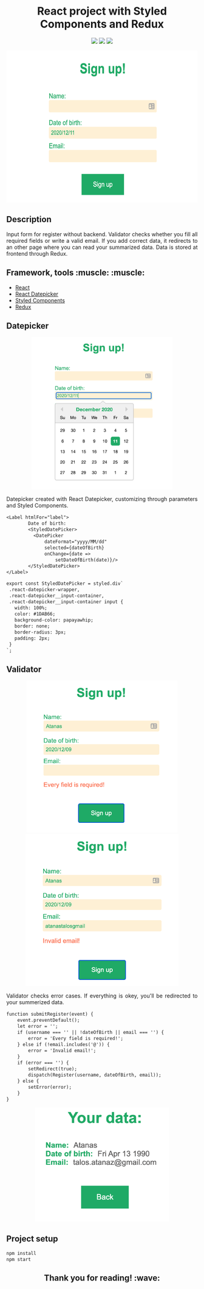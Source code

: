 <h1 align="center">React project with Styled Components and Redux</h1>

<p align="center">
<a href="https://github.com/badges/shields/graphs/contributors" alt="Contributors">
        <img src="https://img.shields.io/github/languages/code-size/atanastalos/styledComponentsWithRedux" /></a>
<a href="https://github.com/badges/shields/graphs/contributors" alt="Contributors">
        <img src="https://img.shields.io/github/stars/atanastalos/styledComponentsWithRedux?style=social" /></a>
<a href="https://github.com/badges/shields/graphs/contributors" alt="Contributors">
        <img src="https://img.shields.io/github/forks/atanastalos/styledComponentsWithRedux?style=social" /></a>
</p>

<p align="center">
<img src="https://github.com/atanastalos/styledComponentsWithRedux/blob/main/readme_assets/preview.png" alt="preview" height="400"/>
</p>

<h2>Description</h2>
<p align="justify">Input form for register without backend. Validator checks whether you fill all required fields or write a valid email. If you add correct data, it redirects to an other page where you can read your summarized data. Data is stored at frontend through Redux.</p>

<h2>Framework, tools :muscle: :muscle:</h2> 
<ul>
  <li><a href="https://reactjs.org/">React</a></li>
  <li><a href="https://reactdatepicker.com/">React Datepicker</a></li>
  <li><a href="https://styled-components.com/">Styled Components</a></li></li>
  <li><a href="https://redux.js.org/">Redux</a></li></li>
</ul>

<h2>Datepicker</h2>
<p align="center">
<img src="https://github.com/atanastalos/styledComponentsWithRedux/blob/main/readme_assets/datepicker.png" alt="datepicker" height="400"/>
</p>
<p align="justify">Datepicker created with React Datepicker, customizing through parameters and Styled Components.</p>

```
<Label htmlFor="label">
        Date of birth:
        <StyledDatePicker>
          <DatePicker
              dateFormat="yyyy/MM/dd"
              selected={dateOfBirth}
              onChange={date =>
                  setDateOfBirth(date)}/>
        </StyledDatePicker>
</Label>
```

```
export const StyledDatePicker = styled.div`
 .react-datepicker-wrapper,
 .react-datepicker__input-container,
 .react-datepicker__input-container input {
   width: 100%;
   color: #1DAB66;
   background-color: papayawhip;
   border: none;
   border-radius: 3px;
   padding: 2px;
 }
`;
```

<h2>Validator</h2>
<p align="center">
<img src="https://github.com/atanastalos/styledComponentsWithRedux/blob/main/readme_assets/error1.png" alt="emptyField" height="400"/><img src="https://github.com/atanastalos/styledComponentsWithRedux/blob/main/readme_assets/error2.png" alt="emptyField" height="400"/>
</p>
<p align="justify">Validator checks error cases. If everything is okey, you'll be redirected to your summerized data.</p>

```
function submitRegister(event) {
    event.preventDefault();
    let error = '';
    if (username === '' || !dateOfBirth || email === '') {
        error = 'Every field is required!';
    } else if (!email.includes('@')) {
        error = 'Invalid email!';
    }
    if (error === '') {
        setRedirect(true);
        dispatch(Register(username, dateOfBirth, email));
    } else {
        setError(error);
    }
}
```
<p align="center">
<img src="https://github.com/atanastalos/styledComponentsWithRedux/blob/main/readme_assets/data.png" alt="data" height="300"/>
</p>
<h2>Project setup</h2>

```
npm install
npm start
```

<h2 align="center">Thank you for reading! :wave:</h2>
